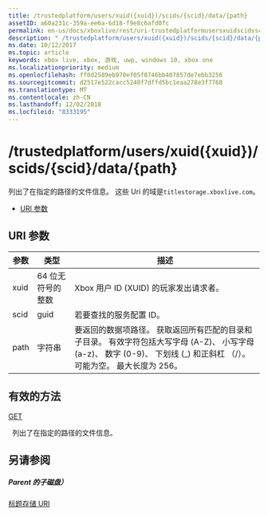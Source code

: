 ```yaml
---
title: /trustedplatform/users/xuid({xuid})/scids/{scid}/data/{path}
assetID: a60a231c-359a-ee6a-6d18-f9e8c6afd0fc
permalink: en-us/docs/xboxlive/rest/uri-trustedplatformusersxuidscidssciddatapath.html
description: " /trustedplatform/users/xuid({xuid})/scids/{scid}/data/{path}"
ms.date: 10/12/2017
ms.topic: article
keywords: xbox live, xbox, 游戏, uwp, windows 10, xbox one
ms.localizationpriority: medium
ms.openlocfilehash: ff0d2589eb970ef05f8746bb407857de7ebb3256
ms.sourcegitcommit: d2517e522cacc5240f7dffd5bc1eaa278e3f7768
ms.translationtype: MT
ms.contentlocale: zh-CN
ms.lasthandoff: 12/02/2018
ms.locfileid: "8333195"
---
```

# <a name="trustedplatformusersxuidxuidscidssciddatapath"></a>/trustedplatform/users/xuid({xuid})/scids/{scid}/data/{path}
列出了在指定的路径的文件信息。 这些 Uri 的域是`titlestorage.xboxlive.com`。
 
  * [URI 参数](#ID4EV)
 
<a id="ID4EV"></a>

 
## <a name="uri-parameters"></a>URI 参数
 
| 参数| 类型| 描述| 
| --- | --- | --- | 
| xuid| 64 位无符号的整数| Xbox 用户 ID (XUID) 的玩家发出请求者。| 
| scid| guid| 若要查找的服务配置 ID。| 
| path| 字符串| 要返回的数据项路径。 获取返回所有匹配的目录和子目录。 有效字符包括大写字母 (A-Z)、 小写字母 (a-z)、 数字 (0-9)、 下划线 (_) 和正斜杠 （/）。 可能为空。 最大长度为 256。| 
  
<a id="ID4EFC"></a>

 
## <a name="valid-methods"></a>有效的方法

[GET](uri-trustedplatformusersxuidscidssciddatapath-get.md)

&nbsp;&nbsp;列出了在指定的路径的文件信息。
 
<a id="ID4EPC"></a>

 
## <a name="see-also"></a>另请参阅
 
<a id="ID4ERC"></a>

 
##### <a name="parent"></a>Parent 的子磁盘） 

[标题存储 URI](atoc-reference-storagev2.md)

   